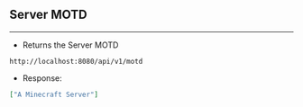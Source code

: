 ## Server MOTD
---
- Returns the Server MOTD
```
http://localhost:8080/api/v1/motd
```
- Response:
```json
["A Minecraft Server"]
```